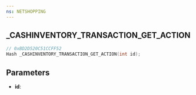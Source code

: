 ```yaml
---
ns: NETSHOPPING
---
```

## _CASHINVENTORY_TRANSACTION_GET_ACTION

```c
// 0xBD2D520C51CCFF52
Hash _CASHINVENTORY_TRANSACTION_GET_ACTION(int id);
```

## Parameters
* **id**:
